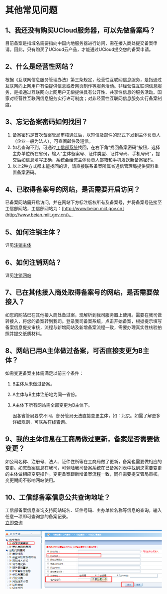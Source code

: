 

# 其他常见问题

## 1、我还没有购买UCloud服务器，可以先做备案吗？

目前备案是指域名需要指向中国内地服务器进行访问，需在接入商处提交备案申请。因此，只有购买了UCloud云产品，才能通过UCloud提交您的备案申请。  

## 2、什么是经营性网站？

根据《互联网信息服务管理办法》第三条规定，经营性互联网信息服务，是指通过互联网向上网用户有偿提供信息或者网页制作等服务活动。非经营性互联网信息服务，是指通过互联网向上网用户无偿提供具有公开性、共享性信息的服务活动。国家对经营性互联网信息服务实行许可制度；对非经营性互联网信息服务实行备案制度。

## 3、忘记备案密码如何找回？

1. 备案密码是首次备案管局审核通过后，以短信及邮件的形式下发到主体负责人（企业一般为法人），可查阅邮件及短信。
2. 如若查询不到，可通过[工信部系统](http://www.beian.miit.gov.cn)找回，在右下角“找回备案密码”按钮，选择主办单位所在省份，输入“主体备案号、证件类型、证件号码、手机号码”，提交后如信息填写正确，系统会给您主体负责人邮箱和手机发送新备案密码。
3. 以上2种方式都未能找回的话，请直接联系备案所属省通信管理局提供资料重置备案密码。  

## 4、已取得备案号的网站，是否需要开启访问？

已备案网站需开启访问，并在网站下方标注版权所有及备案号，并将备案号链接至工信部网站，工信部网站为：[http://www.beian.miit.gov.cn](http://www.beian.miit.gov.cn/)。 

## 5、如何注销主体？

详见[注销主体](https://docs.ucloud.cn/beian1/guidance/guidance4)

## 6、如何注销网站？

详见[注销网站](https://docs.ucloud.cn/beian1/guidance/guidance5)

## 7、已在其他接入商处取得备案号的网站，是否需要做接入？

如您的网站已在其他接入商处备过案，现解析到我司服务器上使用。需要在我司做转接入，将您的备案转到我司。登录我司备案系统，点击开始备案，根据提示填写备案信息提交审核，流程与新增网站及新增备案流程一致，需要办理真实性核验拍照并提交纸质材料。  

## 8、网站已用A主体做过备案，可否直接变更为B主体？

如需变更备案主体需满足以前三个条件：  

1. B主体从未做过备案。  

2. A主体与B主体注册地为同一省份。  

3. A主体下所有网站需全部变更为B主体下。  
   
   因各省管局要求不同，部分管局无法直接变更主体，如：北京。如需了解更多详细规则，可联系[在线咨询](https://spt.ucloud.cn/30002)。

## 9、我的主体信息在工商局做过更新，备案是否需要做变更？

如公司名称、注册号、法人、证件住所等在工商局做了更新，备案也需要做相应的变更。如您备案信息在我司，可登陆我司备案系统在已备案列表中找到您需要变更的主体做相应变更操作。变更备案跟新增备案流程一致，同样需要提交管局审核。变更期间不影响网站使用。

## 10、工信部备案信息公共查询地址？

工信部备案信息查询支持网站域名、证件号码、主办单位名称等信息的查询，输入任意一项即可查询您的备案记录。  
[立即查询](http://www.beian.miit.gov.cn/publish/query/indexFirst.action)


![](/images/problem/公共查询.png)
